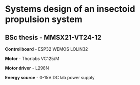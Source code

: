 # Systems design of an insectoid propulsion system
## BSc thesis - MMSX21-VT24-12

**Control board** - ESP32 WEMOS LOLIN32

**Motor** - Thorlabs VC125/M

**Motor driver** - L298N

**Energy source** - 0-15V DC lab power supply
